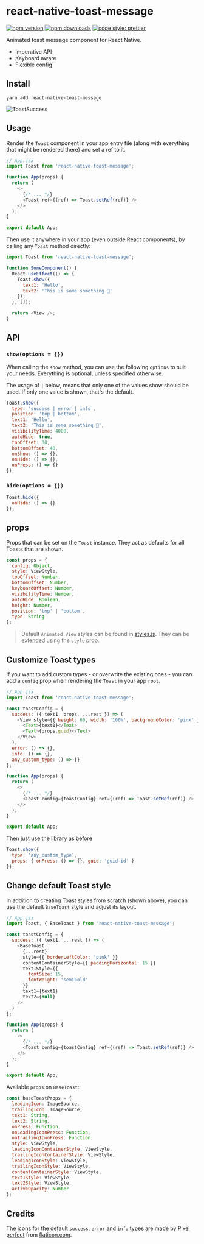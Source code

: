# react-native-toast-message

[![npm version](https://img.shields.io/npm/v/react-native-toast-message)](https://www.npmjs.com/package/react-native-toast-message)
[![npm downloads](https://img.shields.io/npm/dw/react-native-toast-message)](https://www.npmjs.com/package/react-native-toast-message)
[![code style: prettier](https://img.shields.io/badge/code_style-prettier-ff69b4.svg)](https://github.com/prettier/prettier)

Animated toast message component for React Native.

- Imperative API
- Keyboard aware
- Flexible config

## Install

```
yarn add react-native-toast-message
```

![ToastSuccess](success-toast.gif)

## Usage

Render the `Toast` component in your app entry file (along with everything that might be rendered there) and set a ref to it.

```js
// App.jsx
import Toast from 'react-native-toast-message';

function App(props) {
  return (
    <>
      {/* ... */}
      <Toast ref={(ref) => Toast.setRef(ref)} />
    </>
  );
}

export default App;
```

Then use it anywhere in your app (even outside React components), by calling any `Toast` method directly:

```js
import Toast from 'react-native-toast-message';

function SomeComponent() {
  React.useEffect(() => {
    Toast.show({
      text1: 'Hello',
      text2: 'This is some something 👋'
    });
  }, []);

  return <View />;
}
```

## API

### `show(options = {})`

When calling the `show` method, you can use the following `options` to suit your needs. Everything is optional, unless specified otherwise.

The usage of `|` below, means that only one of the values show should be used.
If only one value is shown, that's the default.

```js
Toast.show({
  type: 'success | error | info',
  position: 'top | bottom',
  text1: 'Hello',
  text2: 'This is some something 👋',
  visibilityTime: 4000,
  autoHide: true,
  topOffset: 30,
  bottomOffset: 40,
  onShow: () => {},
  onHide: () => {},
  onPress: () => {}
});
```

### `hide(options = {})`

```js
Toast.hide({
  onHide: () => {}
});
```

## props

Props that can be set on the `Toast` instance. They act as defaults for all Toasts that are shown.

```js
const props = {
  config: Object,
  style: ViewStyle,
  topOffset: Number,
  bottomOffset: Number,
  keyboardOffset: Number,
  visibilityTime: Number,
  autoHide: Boolean,
  height: Number,
  position: 'top' | 'bottom',
  type: String
};
```

> Default `Animated.View` styles can be found in [styles.js](https://github.com/calintamas/react-native-toast-message/blob/master/src/styles.js#L4). They can be extended using the `style` prop.

## Customize Toast types

If you want to add custom types - or overwrite the existing ones - you can add a `config` prop when rendering the `Toast` in your app `root`.

```js
// App.jsx
import Toast from 'react-native-toast-message';

const toastConfig = {
  success: ({ text1, props, ...rest }) => (
    <View style={{ height: 60, width: '100%', backgroundColor: 'pink' }}>
      <Text>{text1}</Text>
      <Text>{props.guid}</Text>
    </View>
  ),
  error: () => {},
  info: () => {},
  any_custom_type: () => {}
};

function App(props) {
  return (
    <>
      {/* ... */}
      <Toast config={toastConfig} ref={(ref) => Toast.setRef(ref)} />
    </>
  );
}

export default App;
```

Then just use the library as before

```js
Toast.show({
  type: 'any_custom_type',
  props: { onPress: () => {}, guid: 'guid-id' }
});
```

## Change default Toast style

In addition to creating Toast styles from scratch (shown above), you can use the default `BaseToast` style and adjust its layout.

```js
// App.jsx
import Toast, { BaseToast } from 'react-native-toast-message';

const toastConfig = {
  success: ({ text1, ...rest }) => (
    <BaseToast
      {...rest}
      style={{ borderLeftColor: 'pink' }}
      contentContainerStyle={{ paddingHorizontal: 15 }}
      text1Style={{
        fontSize: 15,
        fontWeight: 'semibold'
      }}
      text1={text1}
      text2={null}
    />
  )
};

function App(props) {
  return (
    <>
      {/* ... */}
      <Toast config={toastConfig} ref={(ref) => Toast.setRef(ref)} />
    </>
  );
}

export default App;
```

Available `props` on `BaseToast`:

```js
const baseToastProps = {
  leadingIcon: ImageSource,
  trailingIcon: ImageSource,
  text1: String,
  text2: String,
  onPress: Function,
  onLeadingIconPress: Function,
  onTrailingIconPress: Function,
  style: ViewStyle,
  leadingIconContainerStyle: ViewStyle,
  trailingIconContainerStyle: ViewStyle,
  leadingIconStyle: ViewStyle,
  trailingIconStyle: ViewStyle,
  contentContainerStyle: ViewStyle,
  text1Style: ViewStyle,
  text2Style: ViewStyle,
  activeOpacity: Number
};
```

## Credits

The icons for the default `success`, `error` and `info` types are made by [Pixel perfect](https://www.flaticon.com/authors/pixel-perfect) from [flaticon.com](www.flaticon.com).
